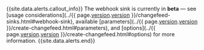 {{site.data.alerts.callout_info}}
The webhook sink is currently in **beta** — see [usage considerations](../{{ page.[version](cluster-settings.html#setting-version).[version](cluster-settings.html#setting-version) }}/changefeed-sinks.html#webhook-sink), available [parameters](../{{ page.[version](cluster-settings.html#setting-version).[version](cluster-settings.html#setting-version) }}/create-changefeed.html#parameters), and [options](../{{ page.[version](cluster-settings.html#setting-version).[version](cluster-settings.html#setting-version) }}/create-changefeed.html#options) for more information.
{{site.data.alerts.end}}

